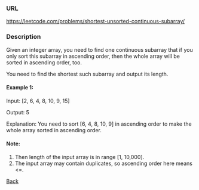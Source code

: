### URL
https://leetcode.com/problems/shortest-unsorted-continuous-subarray/

### Description
Given an integer array, you need to find one continuous subarray that if you only sort this subarray in ascending order, then the whole array will be sorted in ascending order, too.

You need to find the shortest such subarray and output its length.

#### Example 1:
Input: [2, 6, 4, 8, 10, 9, 15]

Output: 5

Explanation: You need to sort [6, 4, 8, 10, 9] in ascending order to make the whole array sorted in ascending order.
#### Note:
1. Then length of the input array is in range [1, 10,000].
2. The input array may contain duplicates, so ascending order here means <=.


[Back](readme.md)